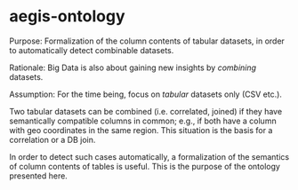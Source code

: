 # aegis-ontology

Purpose: Formalization of the column contents of tabular datasets,
in order to automatically detect combinable datasets.

Rationale:
Big Data is also about gaining new insights by *combining* datasets.

Assumption: For the time being, focus on *tabular* datasets only (CSV etc.).

Two tabular datasets can be combined (i.e. correlated, joined)
if they have semantically compatible columns in common;
e.g., if both have a column with geo coordinates in the same region.
This situation is the basis for a correlation or a DB join.

In order to detect such cases automatically,
a formalization of the semantics of column contents of tables is useful.
This is the purpose of the ontology presented here.
